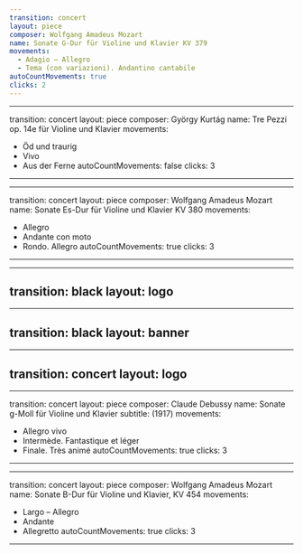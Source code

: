 ```yaml
---
transition: concert
layout: piece
composer: Wolfgang Amadeus Mozart
name: Sonate G-Dur für Violine und Klavier KV 379
movements:
  - Adagio – Allegro
  - Tema (con variazioni). Andantino cantabile
autoCountMovements: true
clicks: 2
---
```

---
transition: concert
layout: piece
composer: György Kurtág
name: Tre Pezzi op. 14e für Violine und Klavier
movements:
  - Öd und traurig
  - Vivo
  - Aus der Ferne
autoCountMovements: false
clicks: 3
---
---
transition: concert
layout: piece
composer: Wolfgang Amadeus Mozart
name: Sonate Es-Dur für Violine und Klavier KV 380
movements:
  - Allegro
  - Andante con moto
  - Rondo. Allegro
autoCountMovements: true
clicks: 3
---
---
transition: black
layout: logo
---
---
transition: black
layout: banner
---
---
transition: concert
layout: logo
---
---
transition: concert
layout: piece
composer: Claude Debussy
name: Sonate g-Moll für Violine und Klavier
subtitle: (1917)
movements:
  - Allegro vivo
  - Intermède. Fantastique et léger
  - Finale. Très animé
autoCountMovements: true
clicks: 3
---
---
transition: concert
layout: piece
composer: Wolfgang Amadeus Mozart
name: Sonate B-Dur für Violine und Klavier, KV 454
movements:
  - Largo – Allegro
  - Andante
  - Allegretto
autoCountMovements: true
clicks: 3
---